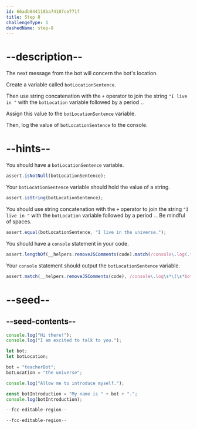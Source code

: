 ```yaml
---
id: 66adb844118ba74107ce771f
title: Step 8
challengeType: 1
dashedName: step-8
---
```


# --description--

The next message from the bot will concern the bot's location.

Create a variable called `botLocationSentence`.

Then use string concatenation with the `+` operator to join the string `"I live in "` with the `botLocation` variable followed by a period `.`.

Assign this value to the `botLocationSentence` variable.

Then, log the value of `botLocationSentence` to the console.

# --hints--

You should have a `botLocationSentence` variable.

```js
assert.isNotNull(botLocationSentence);
```

Your `botLocationSentence` variable should hold the value of a string.

```js
assert.isString(botLocationSentence);
```

You should use string concatenation with the `+` operator to join the string `"I live in "` with the `botLocation` variable followed by a period `.`. Be mindful of spaces.

```js
assert.equal(botLocationSentence, "I live in the universe.");
```

You should have a `console` statement in your code.

```js
assert.lengthOf(__helpers.removeJSComments(code).match(/console\.log(.*)/g), 5);
```

Your `console` statement should output the `botLocationSentence` variable.

```js
assert.match(__helpers.removeJSComments(code), /console\.log\s*\(\s*botLocationSentence\s*\)/);
```

# --seed--

## --seed-contents--

```js
console.log("Hi there!");
console.log("I am excited to talk to you.");

let bot;
let botLocation;

bot = "teacherBot";
botLocation = "the universe";

console.log("Allow me to introduce myself.");

const botIntroduction = "My name is " + bot + ".";
console.log(botIntroduction);

--fcc-editable-region--

--fcc-editable-region--
```
